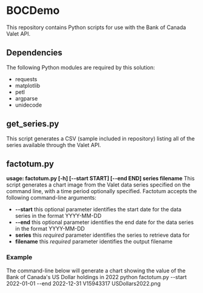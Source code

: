 # BOCDemo
 
This repository contains Python scripts for use with the Bank of Canada Valet API.

## Dependencies
The following Python modules are required by this solution:

* requests
* matplotlib
* petl
* argparse
* unidecode

## get_series.py

This script generates a CSV (sample included in repository) listing all of the series available through the Valet API.

## factotum.py

**usage: factotum.py [-h] [--start START] [--end END] series filename**
This script generates a chart image from the Valet data series specified on the command line, with a time period optionally specified. Factotum accepts the following command-line arguments:

* **--start** this optional parameter identifies the start date for the data series in the format YYYY-MM-DD
* **--end** this optional parameter identifies the end date for the data series in the format YYYY-MM-DD
* **series** this *required* parameter identifies the series to retrieve data for
* **filename** this *required* parameter identifies the output filename

### Example

The command-line below will generate a chart showing the value of the Bank of Canada's US Dollar holdings in 2022
python factotum.py --start 2022-01-01 --end 2022-12-31 V15943317 USDollars2022.png